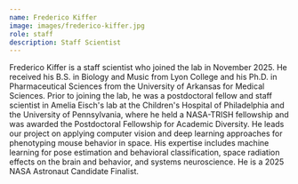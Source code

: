 ```yaml
---
name: Frederico Kiffer
image: images/frederico-kiffer.jpg
role: staff
description: Staff Scientist
---
```


Frederico Kiffer is a staff scientist who joined the lab in November 2025. He received his B.S. in Biology and Music from Lyon College and his Ph.D. in Pharmaceutical Sciences from the University of Arkansas for Medical Sciences. Prior to joining the lab, he was a postdoctoral fellow and staff scientist in Amelia Eisch's lab at the Children's Hospital of Philadelphia and the University of Pennsylvania, where he held a NASA-TRISH fellowship and was awarded the Postdoctoral Fellowship for Academic Diversity. He leads our project on applying computer vision and deep learning approaches for phenotyping mouse behavior in space. His expertise includes machine learning for pose estimation and behavioral classification, space radiation effects on the brain and behavior, and systems neuroscience. He is a 2025 NASA Astronaut Candidate Finalist.
